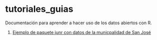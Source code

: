 # tutoriales_guias
Documentación para aprender a hacer uso de los datos abiertos con R.

 1. [Ejemplo de paquete junr con datos de la municpalidad de San José](https://github.com/datos-abiertos-cr/tutoriales_guias/blob/master/datos_muni_sanjose.md)
